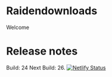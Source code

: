 # Raidendownloads
Welcome
# Release notes
Build: 24 Next Build: 26.
[![Netlify Status](https://api.netlify.com/api/v1/badges/3dee567a-e4f2-4b5a-94f4-912a9adedce9/deploy-status)](https://app.netlify.com/sites/raidendownloads/deploys)
